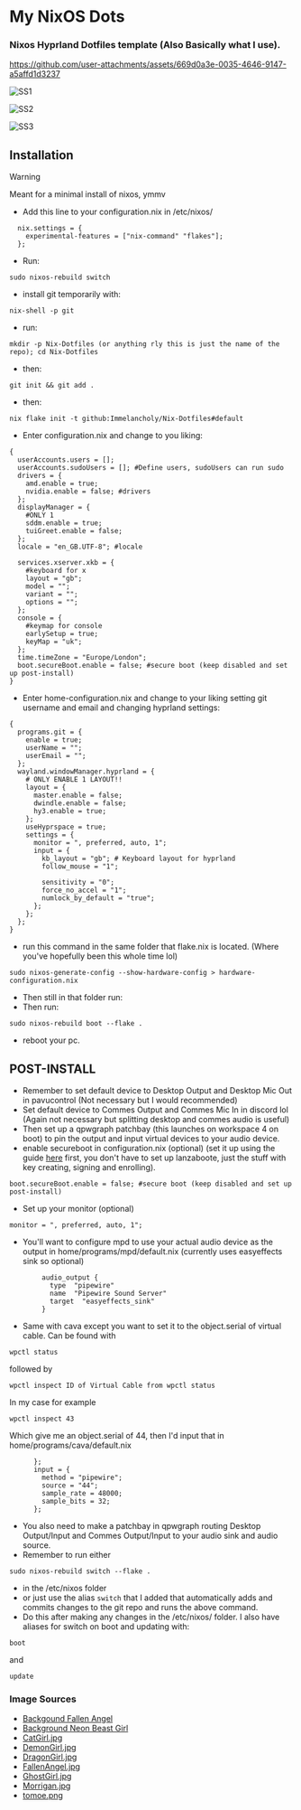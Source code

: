 # My NixOS Dots
### Nixos Hyprland Dotfiles template (Also Basically what I use). 

https://github.com/user-attachments/assets/669d0a3e-0035-4646-9147-a5affd1d3237

![SS1](https://raw.githubusercontent.com/Immelancholy/Nix-Dotfiles/refs/heads/main/Screenshots/SS1.png)

![SS2](https://raw.githubusercontent.com/Immelancholy/Nix-Dotfiles/refs/heads/main/Screenshots/SS2.png)

![SS3](https://raw.githubusercontent.com/Immelancholy/Nix-Dotfiles/refs/heads/main/Screenshots/SS3.png)

## Installation
> [!WARNING]
> Meant for a minimal install of nixos, ymmv
* Add this line to your configuration.nix in /etc/nixos/
```
  nix.settings = {
    experimental-features = ["nix-command" "flakes"];
  };
```
* Run: 
```
sudo nixos-rebuild switch
```
* install git temporarily with: 
```
nix-shell -p git
```
* run:
```
mkdir -p Nix-Dotfiles (or anything rly this is just the name of the repo); cd Nix-Dotfiles
```
* then:
```
git init && git add .
```
* then:
```
nix flake init -t github:Immelancholy/Nix-Dotfiles#default
```
* Enter configuration.nix and change to you liking:
```
{
  userAccounts.users = [];
  userAccounts.sudoUsers = []; #Define users, sudoUsers can run sudo
  drivers = {
    amd.enable = true;
    nvidia.enable = false; #drivers
  };
  displayManager = {
    #ONLY 1
    sddm.enable = true;
    tuiGreet.enable = false;
  };
  locale = "en_GB.UTF-8"; #locale

  services.xserver.xkb = {
    #keyboard for x
    layout = "gb";
    model = "";
    variant = "";
    options = "";
  };
  console = {
    #keymap for console
    earlySetup = true;
    keyMap = "uk";
  };
  time.timeZone = "Europe/London";
  boot.secureBoot.enable = false; #secure boot (keep disabled and set up post-install)
}
```
* Enter home-configuration.nix and change to your liking setting git username and email and changing hyprland settings:
```
{
  programs.git = {
    enable = true;
    userName = "";
    userEmail = "";
  };
  wayland.windowManager.hyprland = {
    # ONLY ENABLE 1 LAYOUT!!
    layout = {
      master.enable = false;
      dwindle.enable = false;
      hy3.enable = true;
    };
    useHyprspace = true;
    settings = {
      monitor = ", preferred, auto, 1";
      input = {
        kb_layout = "gb"; # Keyboard layout for hyprland
        follow_mouse = "1";

        sensitivity = "0";
        force_no_accel = "1";
        numlock_by_default = "true";
      };
    };
  };
}
```
* run this command in the same folder that flake.nix is located. (Where you've hopefully been this whole time lol)
```
sudo nixos-generate-config --show-hardware-config > hardware-configuration.nix
```
* Then still in that folder run:
* Then run:
```
sudo nixos-rebuild boot --flake .
```
* reboot your pc.
## POST-INSTALL
* Remember to set default device to Desktop Output and Desktop Mic Out in pavucontrol (Not necessary but I would recommended)
* Set default device to Commes Output and Commes Mic In in discord lol (Again not necessary but splitting desktop and commes audio is useful)
* Then set up a qpwgraph patchbay (this launches on workspace 4 on boot) to pin the output and input virtual devices to your audio device.
* enable secureboot in configuration.nix (optional) (set it up using the guide [here](https://github.com/nix-community/lanzaboote/blob/master/docs/QUICK_START.md) first, you don't have to set up lanzaboote, just the stuff with key creating, signing and enrolling).
```
boot.secureBoot.enable = false; #secure boot (keep disabled and set up post-install)
```
* Set up your monitor (optional)
```
monitor = ", preferred, auto, 1";
```
* You'll want to configure mpd to use your actual audio device as the output in home/programs/mpd/default.nix (currently uses easyeffects sink so optional)
```
        audio_output {
          type  "pipewire"
          name  "Pipewire Sound Server"
          target  "easyeffects_sink"
        }
```
* Same with cava except you want to set it to the object.serial of virtual cable. Can be found with 
```
wpctl status
```
followed by 
```
wpctl inspect ID of Virtual Cable from wpctl status
```
In my case for example
```
wpctl inspect 43
```
Which give me an object.serial of 44, then I'd input that in home/programs/cava/default.nix
```
      };
      input = {
        method = "pipewire";
        source = "44";
        sample_rate = 48000;
        sample_bits = 32;
      };
```
* You also need to make a patchbay in qpwgraph routing Desktop Output/Input and Commes Output/Input to your audio sink and audio source.
* Remember to run either
```
sudo nixos-rebuild switch --flake .
```
* in the /etc/nixos folder
* or just use the alias ```switch``` that I added that automatically adds and commits changes to the git repo and runs the above command.
* Do this after making any changes in the /etc/nixos/ folder.
I also have aliases for switch on boot and updating with:
```
boot
```
and
```
update
```
### Image Sources
* [Backgound Fallen Angel](https://www.uhdpaper.com/2025/02/3565c-anime-girl-angel-devil-wings-4k.html?m=0)
* [Background Neon Beast Girl](https://mylivewallpapers.com/fantasy/neon-beast-girl-live-wallpaper/)
* [CatGirl.jpg](https://x.com/yoroikemomimi/status/1885903024549417009)
* [DemonGirl.jpg](https://x.com/yoroikemomimi/status/1883052457296830535)
* [DragonGirl.jpg](https://x.com/yoroikemomimi/status/1875533808394805415)
* [FallenAngel.jpg](https://x.com/yoroikemomimi/status/1881620165252788451)
* [GhostGirl.jpg](https://x.com/yoroikemomimi/status/1883359123867312141)
* [Morrigan.jpg](https://x.com/yoroikemomimi/status/1849691722772844834)
* [tomoe.png](https://www.pngwing.com/en/free-png-pjhwm/)



